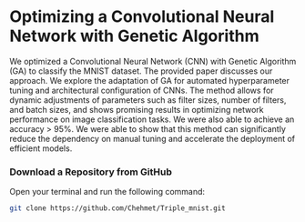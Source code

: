 # Optimizing a Convolutional Neural Network with Genetic Algorithm

We optimized a Convolutional Neural Network (CNN) with Genetic Algorithm (GA) to classify the MNIST dataset. The provided paper discusses our approach. We explore the adaptation of GA for automated hyperparameter tuning and architectural configuration of CNNs. The method allows for dynamic adjustments of parameters such as filter sizes, number of filters, and batch sizes, and shows promising results in optimizing network performance on image classification tasks. We were also able to achieve an accuracy > 95%. We were able to show that this method can significantly reduce the dependency on manual tuning and accelerate the deployment of efficient models.


### Download a Repository from GitHub

   Open your terminal and run the following command:

   ```bash
   git clone https://github.com/Chehmet/Triple_mnist.git
   ```
